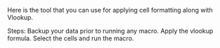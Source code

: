 Here is the tool that you can use for applying cell formatting along with Vlookup.

Steps: Backup your data prior to running any macro. Apply the vlookup formula. Select the cells and run the macro.

